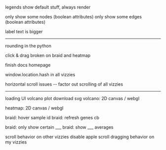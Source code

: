 


legends show default stuff, always render

only show some nodes (boolean attributes)
only show some edges (boolean attributes)

label text is bigger


---


rounding in the python

click & drag broken on braid and heatmap

finish docs homepage

window.location.hash in all vizzies

horizontal scroll issues -- factor out scrolling of all vizzies



---


loading UI
volcano plot download svg
volcano: 2D canvas / webgl

heatmap: 2D canvas / webgl

braid: hover sample id
braid:  refresh genes cb

braid: only show certain ___
braid: show ___ averages


scroll behavior on other vizzies
disable apple scroll dragging behavior on my vizzies



